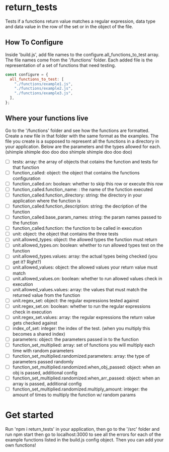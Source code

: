 # return_tests

Tests if a functions return value matches a regular expression, data type and data value in the row of the set or in the object of the file.

## How To Configure

Inside 'build.js', add file names to the configure.all_functions_to_test array. The file names come from the '/functions' folder. Each added file is the representation of a set of functions that need testing.

```js
const configure = {
  all_functions_to_test: [
    "./functions/example1.js",
    "./functions/example2.js",
    "./functions/example3.js",
  ],
};
```

## Where your functions live

Go to the '/functions' folder and see how the functions are formatted. Create a new file in that folder with the same format as the examples. The file you create is a supposed to represent all the functions in a directory in your application. Below are the parameters and the types allowed for each. (shimple shimple doo doo doo shimple shimple doo doo doo)

- [ ] tests: array: the array of objects that cotains the function and tests for that function
- [ ] function_called: object: the object that contains the functions configuration
- [ ] function_called.on: boolean: whether to skip this row or execute this row
- [ ] function_called.function_name: : the name of the function executed
- [ ] function_called.function_directory: string: the directory in your application where the function is
- [ ] function_called.function_description: string: the decription of the function
- [ ] function_called.base_param_names: string: the param names passed to the function
- [ ] function_called.function: the function to be called in execution
- [ ] unit: object: the object that contains the three tests
- [ ] unit.allowed_types: object: the allowed types the function must return
- [ ] unit.allowed_types.on: boolean: whether to run allowed types test on the function
- [ ] unit.allowed_types.values: array: the actual types being checked (you get it? Right?)
- [ ] unit.allowed_values: object: the allowed values your return value must match
- [ ] unit.allowed_values.on: boolean: whether to run allowed values check in execution
- [ ] unit.allowed_values.values: array: the values that must match the returned value from the function
- [ ] unit.regex_set: object: the regular expressions tested against
- [ ] unit.regex_set.on: boolean: whether to run the regular expressions check in execution
- [ ] unit.regex_set.values: array: the regular expressions the return value gets checked against
- [ ] index_of_set: integer: the index of the test. (when you multiply this becomes a shared index)
- [ ] parameters: object: the parameters passed in to the function
- [ ] function_set_multiplied: array: set of functions you will multiply each time with random parameters
- [ ] function_set_multiplied.randomized.parameters: array: the type of parameters passed randomly
- [ ] function_set_multiplied.randomized.when_obj_passed: object: when an obj is passed, additional config
- [ ] function_set_multiplied.randomized.when_arr_passed: object: when an array is passed, additional config
- [ ] function_set_multiplied.randomized.multiply_amount: integer: the amount of times to multiply the function w/ random params

# Get started

Run 'npm i return_tests' in your application, then go to the '/src' folder and run npm start then go to localhost:3000 to see all the errors for each of the example functions listed in the build.js config object. Then you can add your own functions!
